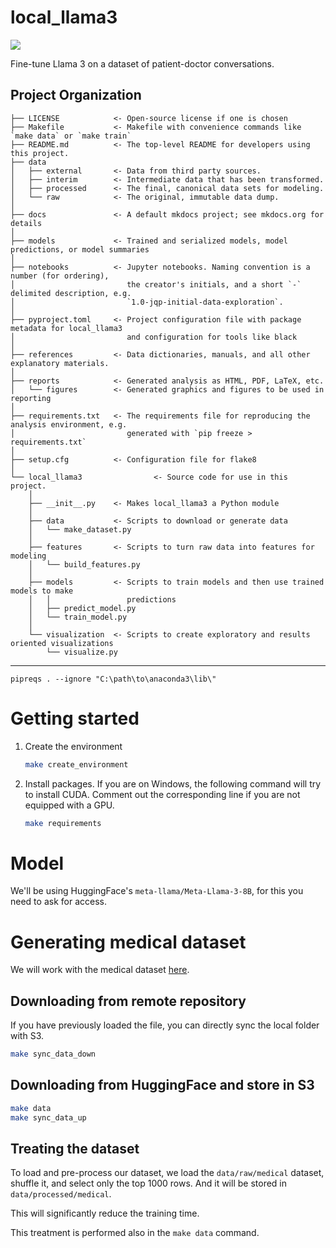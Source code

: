 # local_llama3

<a target="_blank" href="https://cookiecutter-data-science.drivendata.org/">
    <img src="https://img.shields.io/badge/CCDS-Project%20template-328F97?logo=cookiecutter" />
</a>

Fine-tune Llama 3 on a dataset of patient-doctor conversations.

## Project Organization

```
├── LICENSE            <- Open-source license if one is chosen
├── Makefile           <- Makefile with convenience commands like `make data` or `make train`
├── README.md          <- The top-level README for developers using this project.
├── data
│   ├── external       <- Data from third party sources.
│   ├── interim        <- Intermediate data that has been transformed.
│   ├── processed      <- The final, canonical data sets for modeling.
│   └── raw            <- The original, immutable data dump.
│
├── docs               <- A default mkdocs project; see mkdocs.org for details
│
├── models             <- Trained and serialized models, model predictions, or model summaries
│
├── notebooks          <- Jupyter notebooks. Naming convention is a number (for ordering),
│                         the creator's initials, and a short `-` delimited description, e.g.
│                         `1.0-jqp-initial-data-exploration`.
│
├── pyproject.toml     <- Project configuration file with package metadata for local_llama3
│                         and configuration for tools like black
│
├── references         <- Data dictionaries, manuals, and all other explanatory materials.
│
├── reports            <- Generated analysis as HTML, PDF, LaTeX, etc.
│   └── figures        <- Generated graphics and figures to be used in reporting
│
├── requirements.txt   <- The requirements file for reproducing the analysis environment, e.g.
│                         generated with `pip freeze > requirements.txt`
│
├── setup.cfg          <- Configuration file for flake8
│
└── local_llama3                <- Source code for use in this project.
    │
    ├── __init__.py    <- Makes local_llama3 a Python module
    │
    ├── data           <- Scripts to download or generate data
    │   └── make_dataset.py
    │
    ├── features       <- Scripts to turn raw data into features for modeling
    │   └── build_features.py
    │
    ├── models         <- Scripts to train models and then use trained models to make
    │   │                 predictions
    │   ├── predict_model.py
    │   └── train_model.py
    │
    └── visualization  <- Scripts to create exploratory and results oriented visualizations
        └── visualize.py
```

--------

``
pipreqs . --ignore "C:\path\to\anaconda3\lib\"
``
# Getting started
1. Create the environment
    ```sh
    make create_environment
    ```
2. Install packages. If you are on Windows, the following command will try to install CUDA. Comment out the corresponding line if you are not equipped with a GPU.
    ```sh
    make requirements
    ```

# Model
We'll be using HuggingFace's `meta-llama/Meta-Llama-3-8B`, for this
you need to ask for access.

# Generating medical dataset
We will work with the medical dataset [here](https://huggingface.co/datasets/ruslanmv/ai-medical-chatbot).

## Downloading from remote repository
If you have previously loaded the file, you can directly sync the local folder with S3.

```sh
make sync_data_down
```

## Downloading from HuggingFace and store in S3

```sh
make data
make sync_data_up
```

## Treating the dataset
To load and pre-process our dataset, we load the
`data/raw/medical` dataset, shuffle it, and select
only the top 1000 rows. And it will be stored in
`data/processed/medical`.

This will significantly reduce the training time.

This treatment is performed also in the `make data` command.
